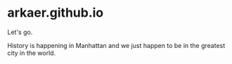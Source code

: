 # arkaer.github.io

Let's go.

History is happening in Manhattan and we just happen to be in the greatest city in the world.
